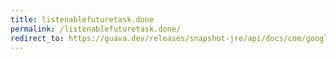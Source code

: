 ```yaml
---
title: listenablefuturetask.done
permalink: /listenablefuturetask.done/
redirect_to: https://guava.dev/releases/snapshot-jre/api/docs/com/google/common/util/concurrent/ListenableFutureTask.html#done--
---
```

